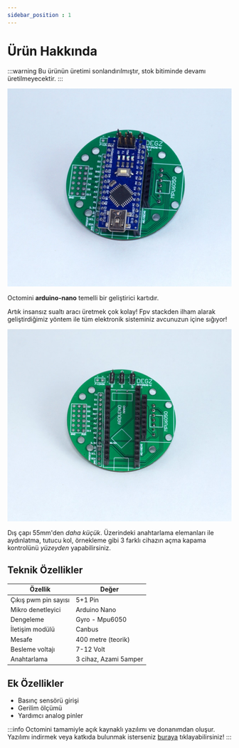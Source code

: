 ```yaml
---
sidebar_position : 1
---
```


# Ürün Hakkında

:::warning
Bu ürünün üretimi sonlandırılmıştır, stok bitiminde devamı üretilmeyecektir.
:::

![Octomini Sualtı](./image/octomini2-Ozel.jpg)

Octomini **arduino-nano** temelli bir geliştirici kartıdır.

Artık insansız sualtı aracı üretmek çok kolay! Fpv stackden ilham alarak geliştirdiğimiz yöntem ile tüm elektronik sisteminiz avcunuzun içine sığıyor!

![Octomini Sualtı](./image/octomini4-Ozel.jpg)

Dış çapı 55mm'den *daha küçük*. Üzerindeki anahtarlama elemanları ile aydınlatma, tutucu kol, örnekleme gibi 3 farklı cihazın açma kapama kontrolünü *yüzeyden* yapabilirsiniz.

## Teknik Özellikler

| Özellik              | Değer                 |
|----------------------|-----------------------|
| Çıkış pwm pin sayısı | 5+1 Pin               |
| Mikro denetleyici    | Arduino Nano          |
| Dengeleme            | Gyro - Mpu6050        |
| İletişim modülü      | Canbus                |
| Mesafe               | 400 metre (teorik)    |
| Besleme voltajı      | 7-12 Volt             |
| Anahtarlama          | 3 cihaz, Azami 5amper |

## Ek Özellikler

- Basınç sensörü girişi
- Gerilim ölçümü
- Yardımcı analog pinler

:::info
Octomini tamamiyle açık kaynaklı yazılımı ve donanımdan oluşur.
Yazılımı indirmek veya katkıda bulunmak isterseniz [buraya](https://github.com/degzrobotics/octomini) tıklayabilirsiniz!
:::
